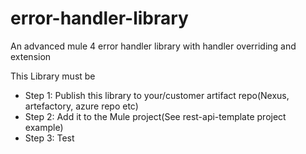 # error-handler-library
An advanced mule 4 error handler library with handler overriding and extension


This Library must be 
- Step 1: Publish this library to your/customer artifact repo(Nexus, artefactory, azure repo etc)
- Step 2: Add it to the Mule project(See rest-api-template project example)
- Step 3: Test
